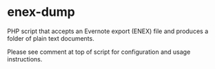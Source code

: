 enex-dump
=========

PHP script that accepts an Evernote export (ENEX) file and produces a folder of plain text documents.

Please see comment at top of script for configuration and usage instructions.